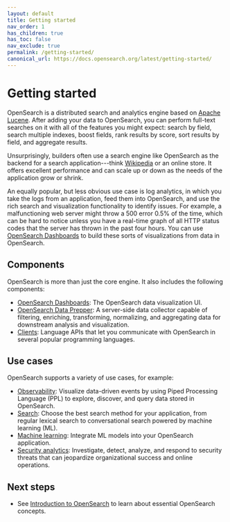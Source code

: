 ```yaml
---
layout: default
title: Getting started
nav_order: 1
has_children: true
has_toc: false
nav_exclude: true
permalink: /getting-started/
canonical_url: https://docs.opensearch.org/latest/getting-started/
---
```


# Getting started

OpenSearch is a distributed search and analytics engine based on [Apache Lucene](https://lucene.apache.org/). After adding your data to OpenSearch, you can perform full-text searches on it with all of the features you might expect: search by field, search multiple indexes, boost fields, rank results by score, sort results by field, and aggregate results.

Unsurprisingly, builders often use a search engine like OpenSearch as the backend for a search application---think [Wikipedia](https://en.wikipedia.org/wiki/Wikipedia:FAQ/Technical#What_software_is_used_to_run_Wikipedia?) or an online store. It offers excellent performance and can scale up or down as the needs of the application grow or shrink.

An equally popular, but less obvious use case is log analytics, in which you take the logs from an application, feed them into OpenSearch, and use the rich search and visualization functionality to identify issues. For example, a malfunctioning web server might throw a 500 error 0.5% of the time, which can be hard to notice unless you have a real-time graph of all HTTP status codes that the server has thrown in the past four hours. You can use [OpenSearch Dashboards]({{site.url}}{{site.baseurl}}/dashboards/index/) to build these sorts of visualizations from data in OpenSearch.

## Components

OpenSearch is more than just the core engine. It also includes the following components:

- [OpenSearch Dashboards]({{site.url}}{{site.baseurl}}/dashboards/index/): The OpenSearch data visualization UI.
- [OpenSearch Data Prepper]({{site.url}}{{site.baseurl}}/data-prepper/): A server-side data collector capable of filtering, enriching, transforming, normalizing, and aggregating data for downstream analysis and visualization.
- [Clients]({{site.url}}{{site.baseurl}}/clients/): Language APIs that let you communicate with OpenSearch in several popular programming languages.

## Use cases

OpenSearch supports a variety of use cases, for example:

- [Observability]({{site.url}}{{site.baseurl}}/observing-your-data/): Visualize data-driven events by using Piped Processing Language (PPL) to explore, discover, and query data stored in OpenSearch.
- [Search]({{site.url}}{{site.baseurl}}/search-plugins/): Choose the best search method for your application, from regular lexical search to conversational search powered by machine learning (ML).
- [Machine learning]({{site.url}}{{site.baseurl}}/ml-commons-plugin/): Integrate ML models into your OpenSearch application.
- [Security analytics]({{site.url}}{{site.baseurl}}/security-analytics/): Investigate, detect, analyze, and respond to security threats that can jeopardize organizational success and online operations. 

## Next steps

- See [Introduction to OpenSearch]({{site.url}}{{site.baseurl}}/getting-started/intro/) to learn about essential OpenSearch concepts.